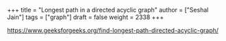 +++
title = "Longest path in a directed acyclic graph"
author = ["Seshal Jain"]
tags = ["graph"]
draft = false
weight = 2338
+++

<https://www.geeksforgeeks.org/find-longest-path-directed-acyclic-graph/>
